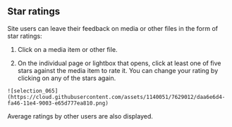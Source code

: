 ##  Star ratings

Site users can leave their feedback on media or other files in the form of star ratings:


  1. Click on a media item or other file.

  2. On the individual page or lightbox that opens, click at least one of five stars against the media item to rate it. You can change your rating by clicking on any of the stars again.

	![selection_065](https://cloud.githubusercontent.com/assets/1140051/7629012/daa6e6d4-fa46-11e4-9003-e65d777ea810.png)

Average ratings by other users are also displayed.
